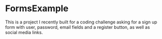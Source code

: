 # FormsExample

This is a project I recently built for a coding challenge asking for a sign up form with user, password, email fields and a register button, 
as well as social media links.
